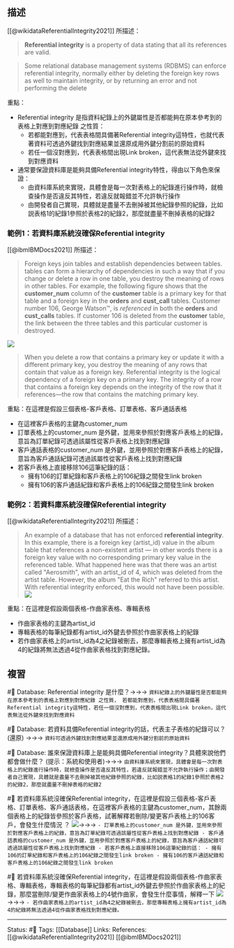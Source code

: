 
## 描述
[[@wikidataReferentialIntegrity2021]] 所描述：

> **Referential integrity** is a property of data stating that all its references are valid.

> Some relational database management systems (RDBMS) can enforce referential integrity, normally either by deleting the foreign key rows as well to maintain integrity, or by returning an error and not performing the delete

重點：
- Referential integrity 是指資料紀錄上的外鍵屬性是否都能夠在原本參考到的表格上對應到對應紀錄 之性質：
	- 若都能對應到，代表表格間具備著Referential integrity這特性，也就代表著資料可透過外鍵找到對應結果並還原成用外鍵分割前的原始資料
	- 若任一個沒對應到，代表表格間出現Link broken，這代表無法從外鍵來找到對應資料
- 通常要保證資料庫是能夠具備Referential integrity特性，得由以下角色來保證：
	- 由資料庫系統來實現，具體會是每一次對表格上的紀錄進行操作時，就檢查操作是否違反其特性，若違反就報錯並不允許執行操作
	- 由開發者自己實現，具體就是盡量不去刪掉被其他紀錄參照的紀錄，比如説表格1的紀錄1參照於表格2的紀錄2，那麼就盡量不刪掉表格的紀錄2

### 範例1：若資料庫系統沒確保Referential integrity

[[@ibmIBMDocs2021]] 所描述：

> Foreign keys join tables and establish dependencies between tables. tables can form a hierarchy of dependencies in such a way that if you change or delete a row in one table, you destroy the meaning of rows in other tables. For example, the following figure shows that the **customer_num** column of the **customer** table is a primary key for that table and a foreign key in the **orders** and **cust_call** tables. Customer number 106, George Watson™, is _referenced_ in both the **orders** and **cust_calls** tables. If customer 106 is deleted from the **customer** table, the link between the three tables and this particular customer is destroyed.

![](https://www.ibm.com/docs/en/SSGU8G_14.1.0/com.ibm.sqlt.doc/sqlt009.gif)
> When you delete a row that contains a primary key or update it with a different primary key, you destroy the meaning of any rows that contain that value as a foreign key. Referential integrity is the logical dependency of a foreign key on a primary key. The integrity of a row that contains a foreign key depends on the integrity of the row that it references—the row that contains the matching primary key.

重點：在這裡是假設三個表格-客戶表格、訂單表格、客戶通話表格
- 在這裡客戶表格的主鍵為customer_num
- 訂單表格上的customer_num 是外鍵，並用來參照於對應客戶表格上的紀錄，意旨為訂單紀錄可透過該屬性從客戶表格上找到對應紀錄
- 客戶通話表格的customer_num 是外鍵，並用參照於對應客戶表格上的紀錄，意旨為客戶通話紀錄可透過該屬性從客戶表格上找到對應紀錄
- 若客戶表格上直接移除106這筆紀錄的話：
	- 擁有106的訂單紀錄和客戶表格上的106紀錄之間發生link broken
	- 擁有106的客戶通話紀錄和客戶表格上的106紀錄之間發生link broken

### 範例2：若資料庫系統沒確保Referential integrity

[[@wikidataReferentialIntegrity2021]] 所描述：

> An example of a database that has not enforced **referential integrity**. In this example, there is a foreign key (artist_id) value in the album table that references a non-existent artist — in other words there is a foreign key value with no corresponding primary key value in the referenced table. What happened here was that there was an artist called "Aerosmith", with an artist_id of 4, which was deleted from the artist table. However, the album "Eat the Rich" referred to this artist. With referential integrity enforced, this would not have been possible.
![](https://upload.wikimedia.org/wikipedia/commons/1/13/Referential_integrity_broken.png)

重點：在這裡是假設兩個表格-作曲家表格、專輯表格
- 作曲家表格的主鍵為artist_id
- 專輯表格的每筆紀錄都有artist_id外鍵去參照於作曲家表格上的紀錄
- 若作曲家表格上的artist_id為4之紀錄被刪去，那麼專輯表格上擁有artist_id為4的紀錄將無法透過4從作曲家表格找到對應紀錄。

## 複習
#🧠 Database:  Referential integrity 是什麼？->->-> `資料紀錄上的外鍵屬性是否都能夠在原本參考到的表格上對應到對應紀錄 之性質， 若都能對應到，代表表格間具備著Referential integrity這特性，若任一個沒對應到，代表表格間出現Link broken，這代表無法從外鍵來找到對應資料`
<!--SR:!2024-05-23,399,230-->

#🧠 Database:  若資料具備Referential integrity的話，代表主子表格的紀錄可以？(還原)  ->->-> `資料可透過外鍵找到對應結果並還原成用外鍵分割前的原始資料`
<!--SR:!2024-09-19,493,248-->

#🧠 Database: 誰來保證資料庫上是能夠具備Referential integrity？具體來說他們都會做什麼？ (提示：系統和使用者)->->-> `由資料庫系統來實現，具體會是每一次對表格上的紀錄進行操作時，就檢查操作是否違反其特性，若違反就報錯並不允許執行操作；由開發者自己實現，具體就是盡量不去刪掉被其他紀錄參照的紀錄，比如説表格1的紀錄1參照於表格2的紀錄2，那麼就盡量不刪掉表格的紀錄2`
<!--SR:!2023-06-11,203,248-->


#🧠 若資料庫系統沒確保Referential integrity，在這裡是假設三個表格-客戶表格、訂單表格、客戶通話表格，在這裡客戶表格的主鍵為customer_num，其餘兩個表格上的紀錄皆參照於客戶表格，試著解釋若刪除/變更客戶表格上的106客戶，會發生什麼情況 ？ ![](https://www.ibm.com/docs/en/SSGU8G_14.1.0/com.ibm.sqlt.doc/sqlt009.gif)->->-> `- 訂單表格上的customer_num 是外鍵，並用來參照於對應客戶表格上的紀錄，意旨為訂單紀錄可透過該屬性從客戶表格上找到對應紀錄 - 客戶通話表格的customer_num 是外鍵，並用參照於對應客戶表格上的紀錄，意旨為客戶通話紀錄可透過該屬性從客戶表格上找到對應紀錄 - 若客戶表格上直接移除106這筆紀錄的話： - 擁有106的訂單紀錄和客戶表格上的106紀錄之間發生link broken - 擁有106的客戶通話紀錄和客戶表格上的106紀錄之間發生link broken`
<!--SR:!2023-10-03,280,250-->


#🧠 若資料庫系統沒確保Referential integrity，在這裡是假設兩個表格-作曲家表格、專輯表格，專輯表格的每筆紀錄都有artist_id外鍵去參照於作曲家表格上的紀錄，那麼當刪除/變更作曲家表格上的4號作曲家，會發生什麼事情，解釋一下 ![](https://upload.wikimedia.org/wikipedia/commons/1/13/Referential_integrity_broken.png) ->->-> `- 若作曲家表格上的artist_id為4之紀錄被刪去，那麼專輯表格上擁有artist_id為4的紀錄將無法透過4從作曲家表格找到對應紀錄。`
<!--SR:!2023-04-28,194,250-->

---
Status: #🌱 
Tags:
[[Database]]
Links:
References:
[[@wikidataReferentialIntegrity2021]]
[[@ibmIBMDocs2021]]
